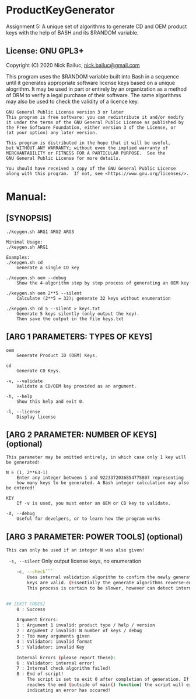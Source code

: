 # ProductKeyGenerator
Assignment 5: A unique set of algorithms to generate CD and OEM product keys with the help of
BASH and its $RANDOM variable.


## License: GNU GPL3+
Copyright (C) 2020 Nick Bailuc, nick.bailuc@gmail.com

This program uses the $RANDOM variable built into Bash in a sequence until it
generates appropriate software license keys based on a unique alogrithm.
It may be used in part or entirely by an organization as a method of DRM to
verify a legal purchase of their software. The same algorithms may also be used
to check the validity of a licence key.

	GNU General Public License version 3 or later
	This program is free software: you can redistribute it and/or modify
	it under the terms of the GNU General Public License as published by
	the Free Software Foundation, either version 3 of the License, or
	(at your option) any later version.

	This program is distributed in the hope that it will be useful,
	but WITHOUT ANY WARRANTY; without even the implied warranty of
	MERCHANTABILITY or FITNESS FOR A PARTICULAR PURPOSE.  See the
	GNU General Public License for more details.

	You should have received a copy of the GNU General Public License
	along with this program.  If not, see <https://www.gnu.org/licenses/>.


# Manual:

## [SYNOPSIS]

	./keygen.sh ARG1 ARG2 ARG3

	Minimal Usage:
	./keygen.sh ARG1
	
	Examples:
	./keygen.sh cd
		Generate a single CD key

	./keygen.sh oem --debug
		Show the 4-algorithm step by step process of generating an OEM key

	./keygen.sh oem 2**5 --silent
		Calculate (2**5 = 32); generate 32 keys without enumeration

	./keygen.sh cd 5 --silent > keys.txt
		Generate 5 keys silently (only output the key).
		Then save the output in the file keys.txt


## [ARG 1 PARAMETERS: TYPES OF KEYS]
	oem
		Generate Product ID (OEM) Keys.

	cd
		Generate CD Keys.

	-v, --validate
		Validate a CD/OEM key provided as an argument.

	-h, --help
		Show this help and exit 0.

	-l, --license
		Display license


## [ARG 2 PARAMETER: NUMBER OF KEYS] (optional)
	This parameter may be omitted entirely, in which case only 1 key will be generated!

	N ∈ (1, 2**63-1)
		Enter any integer between 1 and 9223372036854775807 representing
		how many keys to be generated. A Bash integer calculation may also be entered!

	KEY
		If -v is used, you must enter an OEM or CD key to validate.

	-d, --debug
		Useful for develpers, or to learn how the program works


## [ARG 3 PARAMETER: POWER TOOLS] (optional)
	This can only be used if an integer N was also given!

```	-s, --silent```
		Only output license keys, no enumeration
```bash
	-c, --check```
		Uses internal validation algorithm to confirm the newly generated
		keys are valid. (Essentially the generate algorithms reverse-engineered).
		This process is certain to be slower, however can detect internal script errors.


## [EXIT CODES]
	0 : Success

	Argument Errors:
	1 : Argument 1 invalid: product type / help / version
	2 : Argument 2 invalid: N number of keys / debug
	3 : Too many arguments given
	4 : Validator: invalid format
	5 : Validator: invalid Key

	Internal Errors (please report these):
	6 : Validator: internal error!
	7 : Internal check algorithm failed!
	8 : End of script!
		The script is set to exit 0 after completion of generation. If the script
		reaches the end (outside of main() function) the script will exit 8
		indicating an error has occured!
